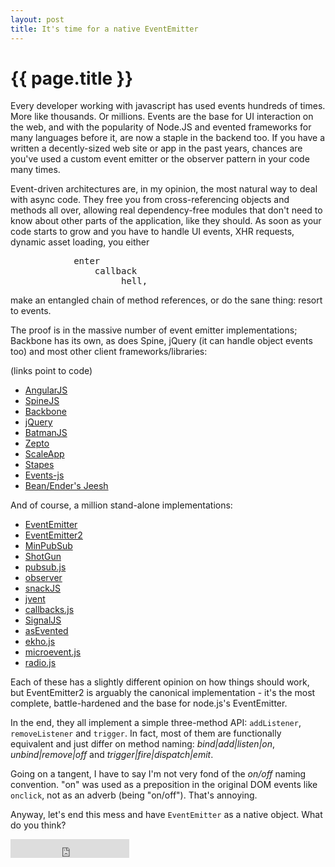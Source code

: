 ```yaml
---
layout: post
title: It's time for a native EventEmitter
---
```


{{ page.title }}
================

Every developer working with javascript has used events hundreds of times. More like thousands. Or millions. Events are the base for UI interaction on the web, and with the popularity of Node.JS and evented frameworks for many languages before it, are now a staple in the backend too. If you have a written a decently-sized web site or app in the past years, chances are you've used a custom event emitter or the observer pattern in your code many times.

Event-driven architectures are, in my opinion, the most natural way to deal with async code. They free you from cross-referencing objects and methods all over, allowing real dependency-free modules that don't need to know about other parts of the application, like they should. As soon as your code starts to grow and you have to handle UI events, XHR requests, dynamic asset loading, you either
<pre>
            enter
                callback
                     hell,
</pre>
make an entangled chain of method references, or do the sane thing: resort to events.

The proof is in the massive number of event emitter implementations; Backbone has its own, as does Spine, jQuery (it can handle object events too) and most other client frameworks/libraries:

(links point to code)

* [AngularJS](https://github.com/angular/angular.js/blob/master/src/ng/rootScope.js)
* [SpineJS](https://github.com/maccman/spine/blob/master/src/spine.coffee)
* [Backbone](https://github.com/documentcloud/backbone/blob/master/backbone.js#L61)
* [jQuery](https://github.com/jquery/jquery/blob/master/src/event.js)
* [BatmanJS](https://github.com/Shopify/batman/blob/master/src/event_emitter/event_emitter.coffee)
* [Zepto](https://github.com/madrobby/zepto/blob/master/src/event.js)
* [ScaleApp](https://github.com/flosse/scaleApp/blob/master/src/Mediator.coffee)
* [Stapes](https://github.com/hay/stapes/blob/master/stapes.js#L186)
* [Events-js](https://github.com/kbjr/Events.js/blob/master/events.js#L850)
* [Bean/Ender's Jeesh](https://github.com/fat/bean/blob/master/src/bean.js#L378)

And of course, a million stand-alone implementations:

* [EventEmitter](https://github.com/Wolfy87/EventEmitter/blob/master/src/EventEmitter.js)
* [EventEmitter2](https://github.com/hij1nx/EventEmitter2/blob/master/lib/eventemitter2.js)
* [MinPubSub](https://github.com/daniellmb/MinPubSub/blob/master/minpubsub.src.js)
* [ShotGun](https://github.com/jgnewman/shotgun/blob/master/shotgun.js)
* [pubsub.js](https://github.com/federico-lox/pubsub.js/blob/master/src/pubsub.js)
* [observer](https://github.com/azer/observer/blob/master/lib/observer.js)
* [snackJS](https://github.com/rpflorence/snack/blob/master/src/event.js)
* [jvent](https://github.com/pazguille/jvent/blob/master/jvent.js)
* [callbacks.js](https://github.com/dperrymorrow/callbacks.js/blob/master/callbacks.coffee)
* [SignalJS](https://github.com/millermedeiros/js-signals/blob/master/dev/src/Signal.js)
* [asEvented](https://github.com/mkuklis/asEvented/blob/master/asevented.js)
* [ekho.js](https://bitbucket.org/killdream/ekho/src/ebfc23d7ed02/src/ekho.js)
* [microevent.js](https://github.com/jeromeetienne/microevent.js/blob/master/microevent.js)
* [radio.js](https://github.com/uxder/Radio/blob/master/radio.js)

Each of these has a slightly different opinion on how things should work, but EventEmitter2 is arguably the canonical implementation - it's the most complete, battle-hardened and the base for node.js's EventEmitter.

In the end, they all implement a simple three-method API: `addListener`, `removeListener` and `trigger`. In fact, most of them are functionally equivalent and just differ on method naming: *bind|add|listen|on*, *unbind|remove|off* and *trigger|fire|dispatch|emit*.

Going on a tangent, I have to say I'm not very fond of the *on/off* naming convention. "on" was used as a preposition in the original DOM events like `onclick`, not as an adverb (being "on/off"). That's annoying.

Anyway, let's end this mess and have `EventEmitter` as a native object. What do you think?

<iframe src="http://thatsjustlikeyouropinion.info/on/nativeEventEmitter/Agreed/You're stupid" frameborder="0" width="190" height="30" style="vertical-align:bottom;"></iframe>